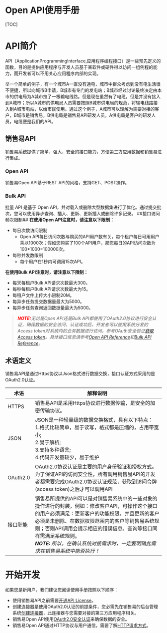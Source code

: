 # Open API使用手册
[TOC]

# API简介 #
API（ApplicationProgrammingInterface,应用程序编程接口）是一些预先定义的函数，目的是提供应用程序与开发人员基于某软件或硬件得以访问一组例程的能力，而开发者可以不用关心应用程序内部的实现。

举一个简单的例子，有一个城市A一直没有通电，城市中群众考虑到没有电生活很不便捷，所以向城市B申请，B城市有专门的发电站；B城市经过讨论最终决定由本市的供电局为A城市拉了一根输电线路。但是现在虽然有了电缆，但是并没有接入到A城市；所以A城市的供电局人员需要按照B城市供电局的规范，将输电线路接入到A城市电站，以给市民使用。通过这个例子，A城市可以理解为需要对接的客户，B城市是销售易，B供电局是销售易API研发人员，A供电局是客户的研发人员，电缆便是我们的API。
## 销售易API ##
销售易系统提供了简单、强大、安全的接口能力，方便第三方应用数据和销售易进行集成。
### Open API ###
销售易Open API基于REST API的风格，支持GET、POST操作。
### Bulk API ###
批量 API 是基于 Open API，并对载入或删除大型数据集进行了优化。通过提交批次，您可以使用异步查询、插入、更新、更新插入或删除许多记录。
##接口访问频次限制##
**在使用Open API注意时，请注意以下限制：**

* 每日次数访问限制
  * Open API每日访问次数与购买的API用户数有关，每个租户每日可用用户乘以1000次；假如您购买了100个API用户，那您每日的API访问次数为100*1000=100000次。
* 每秒并发数限制
  *  每个用户在1秒内可调用15次API。

**在使用Bulk API注意时，请注意以下限制：**

* 每天每租户Bulk API请求次数最大300。
* 每秒每租户Bulk API请求次数最大为15。
* 每租户文件上传大小限制20M。
* 每异步任务提交数据量最大为5000。
* 每异步任务查询返回数据量最大为5000。
>_<b style="color:red">NOTE:</b>无论是Open API还是Bulk API都使用了OAuth2.0协议进行安全认证，确保数据的安全访问，认证成功后，开发者可以使用系统分发的Access token对系统内的业务数据进行访问。参考OAuth安全验证[获取Access token]()。具体接口信息请参考[Open API Reference]()和[Bulk API Reference]()。_

## 术语定义 ##

销售易API是通过Https协议以Json格式进行数据交换，接口认证方式采用的是OAuth2.0认证。

|术语|解释说明|
|-|-|
|HTTPS|销售易API是采用Https协议进行数据传输，是安全的加密传输协议。|
|JSON|JSON是一种轻量级的数据交换格式，具有以下特点：<br> 1.格式比较简单，易于读写，格式都是压缩的，占用带宽小;<br>2.易于解析;<br>3.支持多种语言;<br>4.代码开发量较少，易于维护|
|OAuth2.0|OAuth2.0协议认证是主要的用户身份验证和授权方式。<br>为了保证API的访问安全性，所有调用销售易API的开发者都需要完成OAuth2.0协议认证规范，获取到访问令牌(access token)之后才可以调用API|
|接口职能|销售易所提供的API可以是对销售易系统中的一些对象的操作进行的封装，例如：修改客户API，可操作这个接口的用户必须满足：更新客户的功能权限，并且更新的客户必须是未删除、在数据权限范围内的客户等销售易系统规则；否则API调用会提示相应的错误信息。查询等接口同样需满足系统规则。<br>_<b>NOTE:</b> 所以，在确认系统对接需求时，一定要明确此需求在销售易系统中能否执行！_|

# 开始开发 #

如果您是新用户，我们建议您阅读使用手册按照以下顺序：
* 使用销售易API之前需要[开通API License]()。
* 创建连接器是使用OAuth2.0认证的前提条件，您必需先在销售易的后台管理系统[创建连接器]()，此连接器与您需要对接的第三方应用程序相关。
* 销售易Open API使用[OAuth2.0安全认证]()来确保数据的安全。
* 销售易Open API通过HTTP协议与用户通信，需要了解[HTTP请求方式]()。


